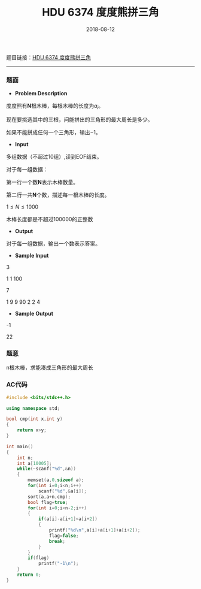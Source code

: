 ﻿---
layout: post
title: HDU 6374 度度熊拼三角
date: 2018-08-12 
tag: HDU
---

题目链接：[HDU 6374 度度熊拼三角](http://acm.hdu.edu.cn/showproblem.php?pid=6374)

-------------------
### 题面
* **Problem Description**

度度熊有**N**根木棒，每根木棒的长度为$a_i$。

现在要挑选其中的三根，问能拼出的三角形的最大周长是多少。

如果不能拼成任何一个三角形，输出−1。

* **Input**

多组数据（不超过10组）,读到EOF结束。

对于每一组数据：

第一行一个数**N**表示木棒数量。

第二行一共**N**个数，描述每一根木棒的长度。

$1≤N≤1000$

木棒长度都是不超过100000的正整数

* **Output**

对于每一组数据，输出一个数表示答案。

* **Sample Input**

3

1 1 100

7

1 9 9 90 2 2 4

* **Sample Output**

-1

22

### 题意

n根木棒，求能凑成三角形的最大周长 

### AC代码
``` c++
#include <bits/stdc++.h>

using namespace std;

bool cmp(int x,int y)
{
    return x>y;
}

int main()
{
    int n;
    int a[10005];
    while(~scanf("%d",&n))
    {
        memset(a,0,sizeof a);
        for(int i=0;i<n;i++)
            scanf("%d",&a[i]);
        sort(a,a+n,cmp);
        bool flag=true;
        for(int i=0;i<n-2;i++)
        {
            if(a[i]-a[i+1]<a[i+2])
            {
                printf("%d\n",a[i]+a[i+1]+a[i+2]);
                flag=false;
                break;
            }
        }
        if(flag)
            printf("-1\n");
    }
    return 0;
}
```